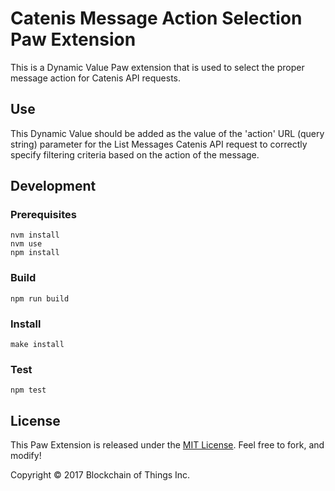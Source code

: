 # Catenis Message Action Selection Paw Extension

This is a Dynamic Value Paw extension that is used to select the proper message action for Catenis API requests.

## Use

This Dynamic Value should be added as the value of the 'action' URL (query string) parameter for the List Messages Catenis API
request to correctly specify filtering criteria based on the action of the message.

## Development

### Prerequisites

```shell
nvm install
nvm use
npm install
```

### Build

```shell
npm run build
```

### Install

```shell
make install
```

### Test

```shell
npm test
```

## License

This Paw Extension is released under the [MIT License](LICENSE). Feel free to fork, and modify!

Copyright © 2017 Blockchain of Things Inc.
